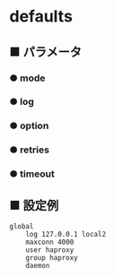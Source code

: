 # defaults
## ■ パラメータ
### ● mode
### ● log
### ● option
### ● retries
### ● timeout

## ■ 設定例
```
global
    log 127.0.0.1 local2
    maxconn 4000
    user haproxy
    group haproxy
    daemon
```
